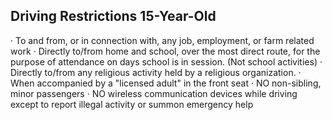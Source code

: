 ## Driving Restrictions 15-Year-Old
· To and from, or in connection with, any job, employment, or farm related work
· Directly to/from home and school, over the most direct route, for the purpose of attendance on days school is in session. (Not school activities)
· Directly to/from any religious activity held by a religious organization.
· When accompanied by a "licensed adult" in the front seat
· NO non-sibling, minor passengers
· NO wireless communication devices while driving except to report illegal activity or summon emergency help